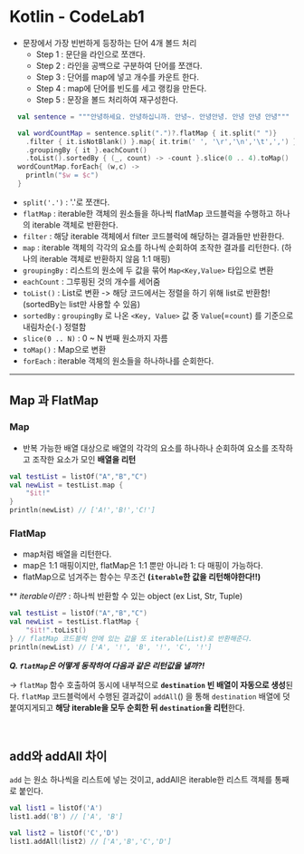 # Kotlin - CodeLab1

- 문장에서 가장 빈번하게 등장하는 단어 4개 볼드 처리
  - Step 1 : 문단을 라인으로 쪼갠다.
  - Step 2 : 라인을 공백으로 구분하여 단어를 쪼갠다.
  - Step 3 : 단어를 map에 넣고 개수를 카운트 한다.
  - Step 4 : map에 단어를 빈도를 세고 랭킹을 만든다.
  - Step 5 : 문장을 볼드 처리하여 재구성한다.



~~~kotlin
  val sentence = """안녕하세요. 안녕하십니까. 안녕~. 안녕안녕. 안녕 안녕 안녕"""

  val wordCountMap = sentence.split(".")?.flatMap { it.split(" ")}
  	.filter { it.isNotBlank() }.map{ it.trim(' ', '\r','\n','\t',',') }
  	.groupingBy { it }.eachCount()
  	.toList().sortedBy { (_, count) -> -count }.slice(0 .. 4).toMap()
  wordCountMap.forEach{ (w,c) ->
  	println("$w = $c")
  }
~~~

- `split('.')` : '.'로 쪼갠다.
- `flatMap` : iterable한 객체의 원소들을 하나씩 flatMap 코드블럭을 수행하고 하나의 iterable 객체로 반환한다.
- `filter` : 해당 iterable 객체에서 filter 코드블럭에 해당하는 결과들만 반환한다.
- `map` : iterable 객체의 각각의 요소를 하나씩 순회하여 조작한 결과를 리턴한다. (하나의  iterable 객체로 반환하지 않음 1:1 매핑)
- `groupingBy` : 리스트의 원소에 두 값을 묶어 `Map<Key,Value>` 타입으로 변환
- `eachCount` : 그루핑된 것의 개수를 세어줌 
- `toList()` : List로 변환 -> 해당 코드에서는 정렬을 하기 위해 list로 반환함! (sortedBy는 list만 사용할 수 있음)
- `sortedBy` : `groupingBy` 로 나온 `<Key, Value>` 값 중 `Value`(=`count`) 를 기준으로 내림차순(`-`) 정렬함 
- `slice(0 .. N)` : 0 ~ N 번째 원소까지 자름
- `toMap()` : Map으로 변환
- `forEach` : iterable 객체의 원소들을 하나하나를 순회한다.

---

## Map 과 FlatMap

### Map

- 반복 가능한 배열 대상으로 배열의 각각의 요소를 하나하나 순회하여 요소를 조작하고 조작한 요소가 모인 **배열을 리턴**

~~~kotlin
val testList = listOf("A","B","C")
val newList = testList.map {
  	"$it!"
}
println(newList) // ['A!','B!','C!']
~~~

### FlatMap

- map처럼 배열을 리턴한다.
- map은 1:1 매핑이지만, flatMap은 1:1 뿐만 아니라 1: 다 매핑이 가능하다.
- flatMap으로 넘겨주는 함수는 무조건 **(`iterable`한 값을 리턴해야한다!!)**

** *iterable이란?* : 하나씩 반환할 수 있는 object (ex List, Str, Tuple)

~~~kotlin
val testList = listOf("A","B","C")
val newList = testList.flatMap {
  	"$it!".toList()
} // flatMap 코드블럭 안에 있는 값을 또 iterable(List)로 반환해준다.
println(newList) // ['A', '!', 'B', '!', 'C', '!']
~~~

***Q. `flatMap`은 어떻게 동작하여 다음과 같은 리턴값을 낼까?!***

-> `flatMap` 함수 호출하여 동시에 내부적으로 **`destination` 빈 배열이 자동으로 생성**된다. `flatMap` 코드블럭에서 수행된 결과값이 `addAll`() 을 통해 `destination` 배열에 덧붙여지게되고 **해당 iterable을 모두 순회한 뒤 `destination`을 리턴**한다.

<br>

## add와 addAll 차이

`add` 는 원소 하나씩을 리스트에 넣는 것이고, addAll은 iterable한 리스트 객체를 통째로 붙인다.

~~~kotlin
val list1 = listOf('A')
list1.add('B') // ['A', 'B']

val list2 = listOf('C','D')
list1.addAll(list2) // ['A','B','C','D']
~~~




